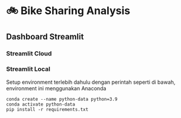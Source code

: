 # 🚲 Bike Sharing Analysis

## Dashboard Streamlit
### Streamlit Cloud
### Streamlit Local
Setup environment terlebih dahulu dengan perintah seperti di bawah, environment ini menggunakan Anaconda
```
conda create --name python-data python=3.9
conda activate python-data
pip install -r requirements.txt
```

